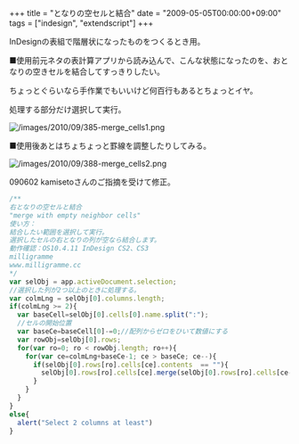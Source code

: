 +++
title = "となりの空セルと結合"
date = "2009-05-05T00:00:00+09:00"
tags = ["indesign", "extendscript"]
+++

InDesignの表組で階層状になったものをつくるとき用。

■使用前元ネタの表計算アプリから読み込んで、こんな状態になったのを、おとなりの空きセルを結合してすっきりしたい。

ちょっとぐらいなら手作業でもいいけど何百行もあるとちょっとイヤ。

処理する部分だけ選択して実行。

![/images/2010/09/385-merge_cells1.png](/images/2010/09/385-merge_cells1.png)

■使用後あとはちょちょっと罫線を調整したりしてみる。

![/images/2010/09/388-merge_cells2.png](/images/2010/09/388-merge_cells2.png)

090602 kamisetoさんのご指摘を受けて修正。

```js
/**
右となりの空セルと結合
"merge with empty neighbor cells"
使い方：
結合したい範囲を選択して実行。
選択したセルの右となりの列が空なら結合します。
動作確認：OS10.4.11 InDesign CS2、CS3
milligramme
www.milligramme.cc
*/
var selObj = app.activeDocument.selection;
//選択した列が2つ以上のときに処理する。
var colmLng = selObj[0].columns.length;
if(colmLng >= 2){
  var baseCell=selObj[0].cells[0].name.split(":");
  //セルの開始位置
  var baseCe=baseCell[0]-=0;//配列からゼロをひいて数値にする
  var rowObj=selObj[0].rows;
  for(var ro=0; ro < rowObj.length; ro++){
    for(var ce=colmLng+baseCe-1; ce > baseCe; ce--){
      if(selObj[0].rows[ro].cells[ce].contents  == ""){
        selObj[0].rows[ro].cells[ce].merge(selObj[0].rows[ro].cells[ce-1]);
      }
    }
  }
}
else{
  alert("Select 2 columns at least")
}
```